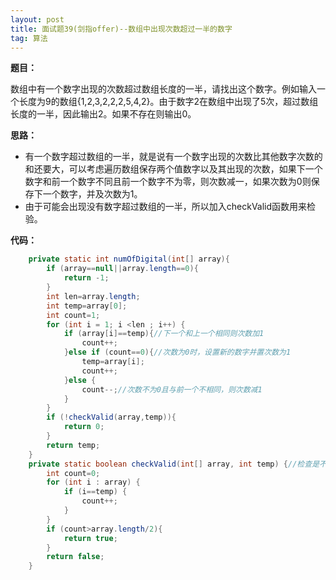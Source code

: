 ```yaml
---
layout: post
title: 面试题39(剑指offer)--数组中出现次数超过一半的数字
tag: 算法
---
```



**题目：**

数组中有一个数字出现的次数超过数组长度的一半，请找出这个数字。例如输入一个长度为9的数组{1,2,3,2,2,2,5,4,2}。由于数字2在数组中出现了5次，超过数组长度的一半，因此输出2。如果不存在则输出0。

**思路：**

- 有一个数字超过数组的一半，就是说有一个数字出现的次数比其他数字次数的和还要大，可以考虑遍历数组保存两个值数字以及其出现的次数，如果下一个数字和前一个数字不同且前一个数字不为零，则次数减一，如果次数为0则保存下一个数字，并及次数为1。
- 由于可能会出现没有数字超过数组的一半，所以加入checkValid函数用来检验。

**代码：**

```java
	private static int numOfDigital(int[] array){
        if (array==null||array.length==0){
            return -1;
        }
        int len=array.length;
        int temp=array[0];
        int count=1;
        for (int i = 1; i <len ; i++) {
            if (array[i]==temp){//下一个和上一个相同则次数加1
                count++;
            }else if (count==0){//次数为0时，设置新的数字并置次数为1
                temp=array[i];
                count++;
            }else {
                count--;//次数不为0且与前一个不相同，则次数减1
            }
        }
        if (!checkValid(array,temp)){
            return 0;
        }
        return temp;
    }
    private static boolean checkValid(int[] array, int temp) {//检查是不是没有数字超过数组的一半
        int count=0;
        for (int i : array) {
            if (i==temp) {
                count++;
            }
        }
        if (count>array.length/2){
            return true;
        }
        return false;
    }
```

